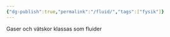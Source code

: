 ```yaml
---
{"dg-publish":true,"permalink":"/fluid/","tags":["fysik"]}
---
```


Gaser och vätskor klassas som fluider